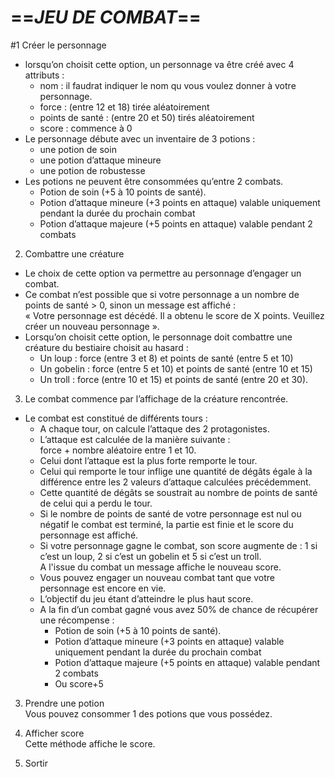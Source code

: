 # ==***JEU DE COMBAT***==  
#1 Créer le personnage
- lorsqu’on choisit cette option, un personnage va être créé avec 4 attributs :
    - nom : il faudrat indiquer le nom qu vous voulez donner à votre personnage.
    - force : (entre 12 et 18) tirée aléatoirement
    - points de santé : (entre 20 et 50) tirés aléatoirement
    - score : commence à 0
- Le personnage débute avec un inventaire de 3 potions : 
  - une potion de soin
  - une potion d’attaque mineure
  - une potion de robustesse  
- Les potions ne peuvent être consommées qu’entre 2 combats.
  - Potion de soin (+5 à 10 points de santé).
  - Potion d’attaque mineure (+3 points en attaque) valable uniquement pendant la durée du prochain combat
  - Potion d’attaque majeure (+5 points en attaque) valable pendant 2 combats

2. Combattre une créature
- Le choix de cette option va permettre au personnage d’engager un combat.
- Ce combat n’est possible que si votre personnage a un nombre de points de santé > 0, sinon un message est affiché :  
« Votre personnage est décédé. Il a obtenu le score de X points. Veuillez créer un nouveau personnage ». 
- Lorsqu’on choisit cette option, le personnage doit combattre une créature du bestiaire choisit au hasard :
  - Un loup : force (entre 3 et 8) et points de santé (entre 5 et 10)
  - Un gobelin : force (entre 5 et 10) et points de santé (entre 10 et 15)
  - Un troll : force (entre 10 et 15) et points de santé (entre 20 et 30).
3. Le combat commence par l’affichage de la créature rencontrée.

- Le combat est constitué de différents tours :
  - A chaque tour, on calcule l’attaque des 2 protagonistes. 
  - L’attaque est calculée de la manière suivante :  
  force + nombre aléatoire entre 1 et 10.
  - Celui dont l’attaque est la plus forte remporte le tour.
  - Celui qui remporte le tour inflige une quantité de dégâts égale à la différence entre les 2 valeurs d’attaque calculées précédemment.
  - Cette quantité de dégâts se soustrait au nombre de points de santé de celui qui a perdu le tour.
  - Si le nombre de points de santé de votre personnage est nul ou négatif le combat est terminé, la partie est finie et le score du personnage est affiché.
  - Si votre personnage gagne le combat, son score augmente de : 1 si c’est un loup, 2 si c’est un gobelin et 5 si c’est un troll.  
  A l'issue du combat un message affiche le nouveau score.
  - Vous pouvez engager un nouveau combat tant que votre personnage est encore en vie.  
  - L’objectif du jeu étant d’atteindre le plus haut score.
  - A la fin d’un combat gagné vous avez 50% de chance de récupérer une récompense :  
    - Potion de soin (+5 à 10 points de santé).
    - Potion d’attaque mineure (+3 points en attaque) valable uniquement pendant la durée du prochain combat
    - Potion d’attaque majeure (+5 points en attaque) valable pendant 2 combats
    - Ou score+5

3. Prendre une potion  
Vous pouvez consommer 1 des potions que vous possédez.  
  

4. Afficher score  
Cette méthode affiche le score.
  

5. Sortir